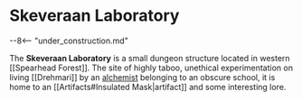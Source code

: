 # Skeveraan Laboratory

--8<-- "under_construction.md"

The **Skeveraan Laboratory** is a small dungeon structure located in western [[Spearhead Forest]]. The site of highly taboo, unethical experimentation on living [[Drehmari]] by an [alchemist](Alchemy.md) belonging to an obscure school, it is home to an [[Artifacts#Insulated Mask|artifact]] and some interesting lore.
